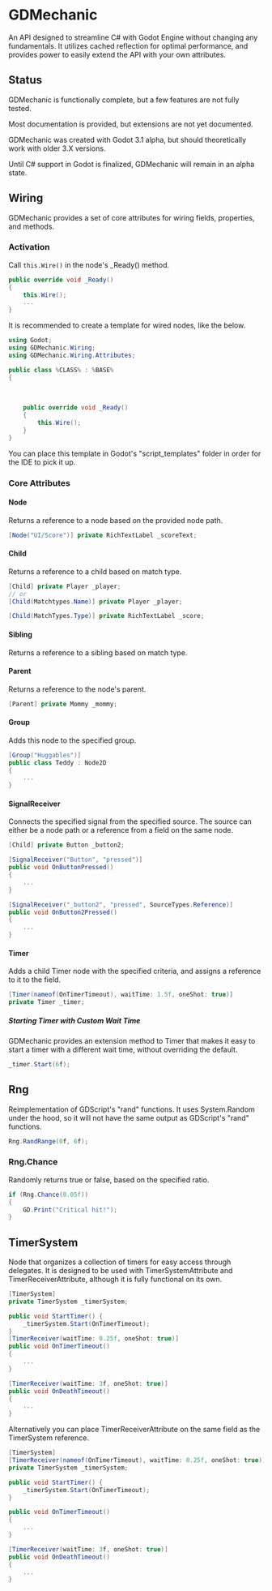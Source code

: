 # GDMechanic
An API designed to streamline C# with Godot Engine without changing any fundamentals. It utilizes cached reflection for optimal performance, and provides power to easily extend the API with your own attributes.

## Status
GDMechanic is functionally complete, but a few features are not fully tested.

Most documentation is provided, but extensions are not yet documented.

GDMechanic was created with Godot 3.1 alpha, but should theoretically work with older 3.X versions.

Until C# support in Godot is finalized, GDMechanic will remain in an alpha state.

## Wiring
GDMechanic provides a set of core attributes for wiring fields, properties, and methods.

### Activation
Call `this.Wire()` in the node's _Ready() method.

```cs
public override void _Ready()
{
	this.Wire();
	...
}
```
It is recommended to create a template for wired nodes, like the below.
```cs
using Godot;
using GDMechanic.Wiring;
using GDMechanic.Wiring.Attributes;

public class %CLASS% : %BASE%
{
	
	
	
	public override void _Ready()
	{
		this.Wire();
	}
}
```
You can place this template in Godot's "script_templates" folder in order for the IDE to pick it up.

### Core Attributes

#### Node
Returns a reference to a node based on the provided node path.

```cs
[Node("UI/Score")] private RichTextLabel _scoreText;
```

#### Child
Returns a reference to a child based on match type.

```cs
[Child] private Player _player;
// or
[Child(Matchtypes.Name)] private Player _player;

[Child(MatchTypes.Type)] private RichTextLabel _score;
```

#### Sibling
Returns a reference to a sibling based on match type.

#### Parent
Returns a reference to the node's parent.

```cs
[Parent] private Mommy _mommy;
```

#### Group
Adds this node to the specified group.

```cs
[Group("Huggables")]
public class Teddy : Node2D
{
	...
}
```

#### SignalReceiver
Connects the specified signal from the specified source. The source can either be a node path or a reference from a field on the same node.

```cs
[Child] private Button _button2;

[SignalReceiver("Button", "pressed")]
public void OnButtonPressed()
{
	...
}

[SignalReceiver("_button2", "pressed", SourceTypes.Reference)]
public void OnButton2Pressed()
{
	...
}
```

#### Timer
Adds a child Timer node with the specified criteria, and assigns a reference to it to the field.

```cs
[Timer(nameof(OnTimerTimeout), waitTime: 1.5f, oneShot: true)]
private Timer _timer;
```

##### Starting Timer with Custom Wait Time
GDMechanic provides an extension method to Timer that makes it easy to start a timer with a different wait time, without overriding the default.
```cs
_timer.Start(6f);
```

## Rng
Reimplementation of GDScript's "rand" functions.
It uses System.Random under the hood, so it will not have the same output as GDScript's "rand" functions.

```cs
Rng.RandRange(0f, 6f);
```

### Rng.Chance
Randomly returns true or false, based on the specified ratio.

```cs
if (Rng.Chance(0.05f))
{
	GD.Print("Critical hit!");
}
```

## TimerSystem
Node that organizes a collection of timers for easy access through delegates. It is designed to be used with TimerSystemAttribute and TimerReceiverAttribute, although it is fully functional on its own.

```cs
[TimerSystem]
private TimerSystem _timerSystem;

public void StartTimer() {
	_timerSystem.Start(OnTimerTimeout);
}
[TimerReceiver(waitTime: 0.25f, oneShot: true)]
public void OnTimerTimeout()
{
	...
}

[TimerReceiver(waitTime: 3f, oneShot: true)]
public void OnDeathTimeout()
{
	...
}
```

Alternatively you can place TimerReceiverAttribute on the same field as the TimerSystem reference.

```cs
[TimerSystem]
[TimerReceiver(nameof(OnTimerTimeout), waitTime: 0.25f, oneShot: true)]
private TimerSystem _timerSystem;

public void StartTimer() {
	_timerSystem.Start(OnTimerTimeout);
}

public void OnTimerTimeout()
{
	...
}

[TimerReceiver(waitTime: 3f, oneShot: true)]
public void OnDeathTimeout()
{
	...
}
```
